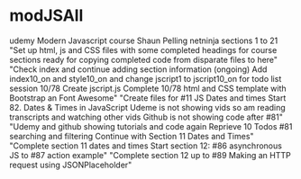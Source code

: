 # modJSAll
udemy Modern Javascript course Shaun Pelling netninja sections 1 to 21
"Set up html, js and CSS files with some completed headings for course sections ready for copying completed code from disparate files to here"
"Check index and continue adding section information (ongoing) Add index10_on and style10_on and change jscript1 to jscript10_on for todo list session 10/78  Create jscript.js Complete 10/78 html and CSS template with Bootstrap an Font Awesome"
"Create files for #11 JS Dates and times Start 82. Dates & Times in JavaScript Udeme is not showing vids so am reading transcripts and watching other vids Github is not showing code after #81"
"Udemy and github showing tutorials and code again Reprieve 10 Todos #81 searching and filtering Continue with Section 11 Dates and Times"
"Complete section 11 dates and times Start section 12: #86 asynchronous JS to #87 action example"
"Complete section 12 up to #89 Making an HTTP request using JSONPlaceholder"






